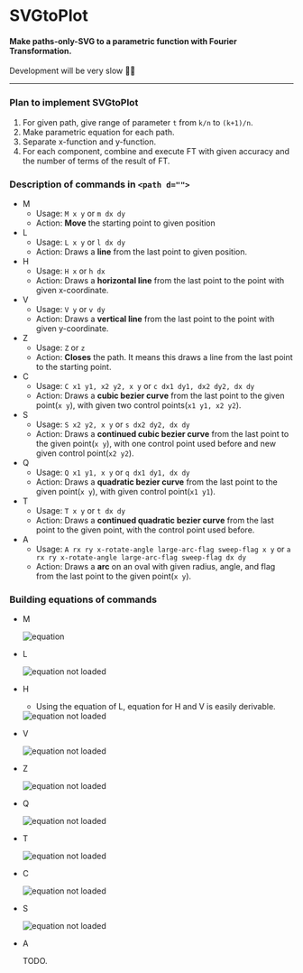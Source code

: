 # SVGtoPlot
#### Make paths-only-SVG to a parametric function with Fourier Transformation.

Development will be very slow 🤔🤔
<hr/>
 
### Plan to implement SVGtoPlot
  1. For given path, give range of parameter `t` from `k/n` to `(k+1)/n`.
  2. Make parametric equation for each path.
  3. Separate x-function and y-function.
  4. For each component, combine and execute FT with given accuracy and the number of terms of the result of FT.
 


### Description of commands in `<path d="">`
 - M
   - Usage: `M x y` or `m dx dy`
   - Action: **Move** the starting point to given position
 - L
   - Usage: `L x y` or `l dx dy`
   - Action: Draws a **line** from the last point to given position.
 - H
   - Usage: `H x` or `h dx`
   - Action: Draws a **horizontal line** from the last point to the point with given x-coordinate.
 - V
   - Usage: `V y` or `v dy`
   - Action: Draws a **vertical line** from the last point to the point with given y-coordinate.
 - Z
   - Usage: `Z` or `z`
   - Action: **Closes** the path. It means this draws a line from the last point to the starting point.
 - C
   - Usage: `C x1 y1, x2 y2, x y` or `c dx1 dy1, dx2 dy2, dx dy`
   - Action: Draws a **cubic bezier curve** from the last point to the given point(`x y`), with given two control points(`x1 y1, x2 y2`).
 - S
   - Usage: `S x2 y2, x y` or `s dx2 dy2, dx dy`
   - Action: Draws a **continued cubic bezier curve** from the last point to the given point(`x y`), with one control point used before and new given control point(`x2 y2`).
 - Q
   - Usage: `Q x1 y1, x y` or `q dx1 dy1, dx dy`
   - Action: Draws a **quadratic bezier curve** from the last point to the given point(`x y`), with given control point(`x1 y1`).
 - T
   - Usage: `T x y` or `t dx dy`
   - Action: Draws a **continued quadratic bezier curve** from the last point to the given point, with the control point used before.
 - A
   - Usage: `A rx ry x-rotate-angle large-arc-flag sweep-flag x y` or `a rx ry x-rotate-angle large-arc-flag sweep-flag dx dy`
   - Action: Draws a **arc** on an oval with given radius, angle, and flag from the last point to the given point(`x y`).
   
### Building equations of commands
  - M
  
    <img src="https://latex.codecogs.com/gif.latex?\inline&space;h(0)=(f(0),g(0))=(x,y)" title="equation" />
  - L
  
    <img src="https://latex.codecogs.com/gif.latex?\inline&space;h(t)=(f(t),g(t))=(u(k+1-nt)+x(nt-k),v(k+1-nt)+y(nt-k))" title="equation not loaded" />
  - H
    - Using the equation of L, equation for H and V is easily derivable.
    
    <img src="https://latex.codecogs.com/gif.latex?\inline&space;h(t)=(f(t),g(t))=(u(k+1-nt)+x(nt-k),v)" title="equation not loaded" />
  - V
  
    <img src="https://latex.codecogs.com/gif.latex?\inline&space;h(t)=(f(t),g(t))=(u,v(k+1-nt)+y(nt-k))" title="equation not loaded" />
  - Z
  
    <img src="https://latex.codecogs.com/gif.latex?\inline&space;h(t)=(f(t),g(t))=(u(k+1-nt)+u_{0}(nt-k),v(k+1-nt)+v_{0}(nt-k))" title="equation not loaded" />
  - Q
  
    <img src="https://latex.codecogs.com/gif.latex?\inline&space;h(t)=(f(t),g(t))=(u(k+1-nt)^{2}+2x_{1}(nt-k)(k+1-nt)+x(nt-k)^{2},v(k+1-nt)^{2}+2y_{1}(nt-k)(k+1-nt)+y(nt-k)^{2})" title="equation not loaded" />
  - T
  
    <img src="https://latex.codecogs.com/gif.latex?\inline&space;h(t)=(f(t),g(t))=(u(k+1-nt)^{2}+2u_{1}(nt-k)(k+1-nt)+x(nt-k)^{2},v(k+1-nt)^{2}+2v_{1}(nt-k)(k+1-nt)+y(nt-k)^{2})" title="equation not loaded" />
  - C
  
    <img src="https://latex.codecogs.com/gif.latex?\inline&space;h(t)=(f(t),g(t))=(u(k+1-nt)^{3}+3x_{1}(nt-k)(k+1-nt)^{2}+3x_{2}(nt-k)^{2}(k+1-nt)+x(nt-k)^{3},v(k+1-nt)^{3}+3y_{1}(nt-k)(k+1-nt)^{2}+3y_{2}(nt-k)^{2}(k+1-nt)+v(nt-k)^{3})" title="equation not loaded" />
  - S
  
    <img src="https://latex.codecogs.com/gif.latex?\inline&space;h(t)=(f(t),g(t))=(u(k+1-nt)^{3}+3u_{1}(nt-k)(k+1-nt)^{2}+3x_{2}(nt-k)^{2}(k+1-nt)+x(nt-k)^{3},v(k+1-nt)^{3}+3v_{1}(nt-k)(k+1-nt)^{2}+3y_{2}(nt-k)^{2}(k+1-nt)+v(nt-k)^{3})" title="equation not loaded" />
  - A
  
    TODO.
